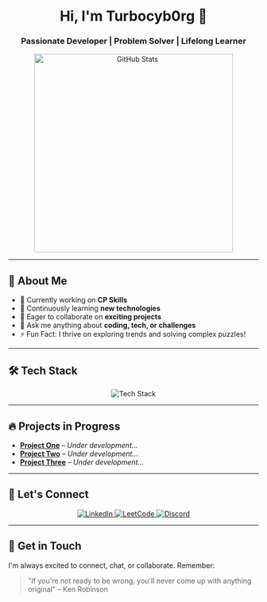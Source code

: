 <h1 align="center">Hi, I'm Turbocyb0rg 👋</h1>
<h3 align="center">Passionate Developer | Problem Solver | Lifelong Learner</h3>

<p align="center">
  <img src="https://github-readme-stats.vercel.app/api?username=Turbopsyb0rg&show_icons=true&theme=radical" alt="GitHub Stats" width="400">
</p>

---

## 🚀 About Me

- 🔭 Currently working on **CP Skills**
- 🌱 Continuously learning **new technologies**
- 👯 Eager to collaborate on **exciting projects**
- 💬 Ask me anything about **coding, tech, or challenges**
- ⚡ Fun Fact: I thrive on exploring trends and solving complex puzzles!

---

## 🛠️ Tech Stack

<p align="center">
  <img src="https://skillicons.dev/icons?i=cpp,python,java,js,html,css" alt="Tech Stack" />
</p>

---

## 🔥 Projects in Progress

- **[Project One](#)** – *Under development...*
- **[Project Two](#)** – *Under development...*
- **[Project Three](#)** – *Under development...*

---

## 🤝 Let's Connect

<p align="center">
  <a href="https://linkedin.com/in/turbo-cyborg-978b3025b" target="_blank">
    <img src="https://img.shields.io/badge/LinkedIn-0e76a8?style=for-the-badge&logo=linkedin&logoColor=white" alt="LinkedIn" />
  </a>
  <a href="https://leetcode.com/u/turb0cyb0rg" target="_blank">
    <img src="https://img.shields.io/badge/LeetCode-FFA116?style=for-the-badge&logo=leetcode&logoColor=white" alt="LeetCode" />
  </a>
  <a href="https://discord.gg/520079621497159696" target="_blank">
    <img src="https://img.shields.io/badge/Discord-7289da?style=for-the-badge&logo=discord&logoColor=white" alt="Discord" />
  </a>
</p>

---

## 💬 Get in Touch

I'm always excited to connect, chat, or collaborate. Remember:

> "If you're not ready to be wrong, you'll never come up with anything original" – Ken Robinson
